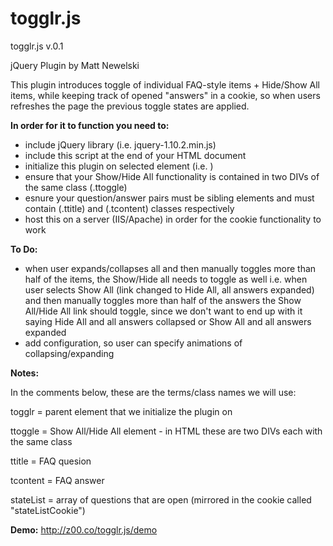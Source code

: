 togglr.js
=========

  togglr.js v.0.1

  jQuery Plugin by Matt Newelski

  This plugin introduces toggle of individual FAQ-style items + Hide/Show All items, while keeping track of opened "answers" in a cookie,
  so when users refreshes the page the previous toggle states are applied.

**In order for it to function you need to:**

  - include jQuery library (i.e. jquery-1.10.2.min.js)
  - include this script at the end of your HTML document
  - initialize this plugin on selected element (i.e. <script>$("#faqContainer").togglrMe();</script>)
  - ensure that your Show/Hide All functionality is contained in two DIVs of the same class (.ttoggle)
  - esnure your question/answer pairs must be sibling elements and must contain (.ttitle) and (.tcontent) classes respectively
  - host this on a server (IIS/Apache) in order for the cookie functionality to work

**To Do:**

  - when user expands/collapses all and then manually toggles more than half of the items, the Show/Hide all needs to toggle as well
    i.e. when user selects Show All (link changed to Hide All, all answers expanded) and then manually toggles more than half of the
    answers the Show All/Hide All link should toggle, since we don't want to end up with it saying Hide All and all answers collapsed
    or Show All and all answers expanded
  - add configuration, so user can specify animations of collapsing/expanding

**Notes:**

  In the comments below, these are the terms/class names we will use:

  togglr = parent element that we initialize the plugin on

  ttoggle = Show All/Hide All element - in HTML these are two DIVs each with the same class

  ttitle = FAQ quesion

  tcontent = FAQ answer

  stateList = array of questions that are open (mirrored in the cookie called "stateListCookie")

**Demo:** http://z00.co/togglr.js/demo
